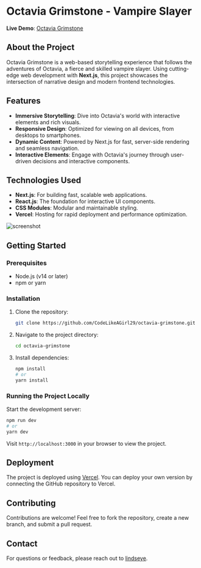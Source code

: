 # Octavia Grimstone - Vampire Slayer

**Live Demo**: [Octavia Grimstone](https://octavia-grimstone.vercel.app/)

## About the Project

Octavia Grimstone is a web-based storytelling experience that follows the adventures of Octavia, a fierce and skilled vampire slayer. Using cutting-edge web development with **Next.js**, this project showcases the intersection of narrative design and modern frontend technologies.

## Features

- **Immersive Storytelling**: Dive into Octavia's world with interactive elements and rich visuals.
- **Responsive Design**: Optimized for viewing on all devices, from desktops to smartphones.
- **Dynamic Content**: Powered by Next.js for fast, server-side rendering and seamless navigation.
- **Interactive Elements**: Engage with Octavia's journey through user-driven decisions and interactive components.

## Technologies Used

- **Next.js**: For building fast, scalable web applications.
- **React.js**: The foundation for interactive UI components.
- **CSS Modules**: Modular and maintainable styling.
- **Vercel**: Hosting for rapid deployment and performance optimization.

![screenshot](https://res.cloudinary.com/dhw9dl4gm/image/upload/v1734299857/Octavia-Personal-Portfolio-12-15-2024_03_52_PM_nopxje.png)

## Getting Started

### Prerequisites

- Node.js (v14 or later)
- npm or yarn

### Installation

1. Clone the repository:
   ```bash
   git clone https://github.com/CodeLikeAGirl29/octavia-grimstone.git
   ```
2. Navigate to the project directory:
   ```bash
   cd octavia-grimstone
   ```
3. Install dependencies:
   ```bash
   npm install
   # or
   yarn install
   ```

### Running the Project Locally

Start the development server:
```bash
npm run dev
# or
yarn dev
```
Visit `http://localhost:3000` in your browser to view the project.

## Deployment

The project is deployed using [Vercel](https://vercel.com/). You can deploy your own version by connecting the GitHub repository to Vercel.

## Contributing

Contributions are welcome! Feel free to fork the repository, create a new branch, and submit a pull request.

## Contact

For questions or feedback, please reach out to [lindseye](mailto:lindseykdev@gmail.com).

